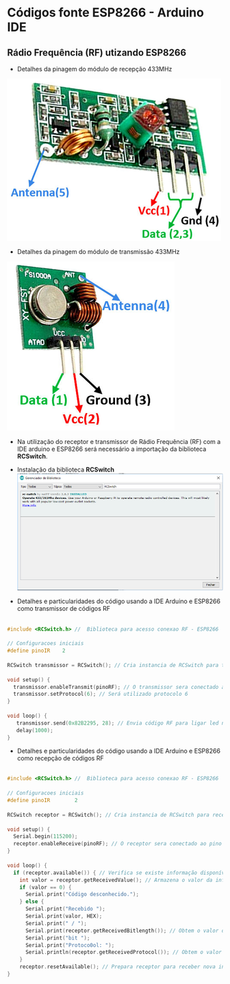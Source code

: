 # Códigos fonte ESP8266 - Arduino IDE

Rádio Frequência (RF) utizando ESP8266
------
* Detalhes da pinagem do módulo de recepção 433MHz

![433 MHz RF Receiver Module](../../../Imagens/433-MHz-RF-Receiver-Module-Pinout.jpg) 

* Detalhes da pinagem do módulo de transmissão 433MHz

![433 MHz RF Transmitter Module](../../../Imagens/433-MHz-RF-Transmitter-Module-Pinout.jpg)

* Na utilização do receptor e transmissor de Rádio Frequência (RF) com a IDE arduino e ESP8266 será necessário a importação da biblioteca **RCSwitch**.
* Instalação da biblioteca **RCSwitch**
![Biblioteca RCSwitch](../../../Imagens/RF.png)

* Detalhes e particularidades do código usando a IDE Arduino e ESP8266 como transmissor de códigos RF

```c++

#include <RCSwitch.h> //  Biblioteca para acesso conexao RF - ESP8266

// Configuracoes iniciais
#define pinoIR    2

RCSwitch transmissor = RCSwitch(); // Cria instancia de RCSwitch para transmissão de informações

void setup() {
  transmissor.enableTransmit(pinoRF); // O transmissor sera conectado ao pino "pinoRF"
  transmissor.setProtocol(6); // Será utilizado protocolo 6
}

void loop() {
   transmissor.send(0x82B2295, 28); // Envia código RF para ligar led no receptor
   delay(1000);
}

```

* Detalhes e particularidades do código usando a IDE Arduino e ESP8266 como recepção de códigos RF

```c++

#include <RCSwitch.h> //  Biblioteca para acesso conexao RF - ESP8266

// Configuracoes iniciais
#define pinoIR        2

RCSwitch receptor = RCSwitch(); // Cria instancia de RCSwitch para recepção de informações

void setup() {
  Serial.begin(115200);
  receptor.enableReceive(pinoRF); // O receptor sera conectado ao pino "pinoRF"
}

void loop() {
  if (receptor.available()) { // Verifica se existe informação disponível
    int valor = receptor.getReceivedValue(); // Armazena o valor da informação
    if (valor == 0) {
      Serial.print("Código desconhecido.");
    } else {
      Serial.print("Recebido ");
      Serial.print(valor, HEX);
      Serial.print(" / ");
      Serial.print(receptor.getReceivedBitlength()); // Obtem o valor do tamanho da informação
      Serial.print("bit ");
      Serial.print("Protoco0ol: ");
      Serial.println(receptor.getReceivedProtocol()); // Obtem o valor do protocolo de transmissão
    }
    receptor.resetAvailable(); // Prepara receptor para receber nova informação
}

```
